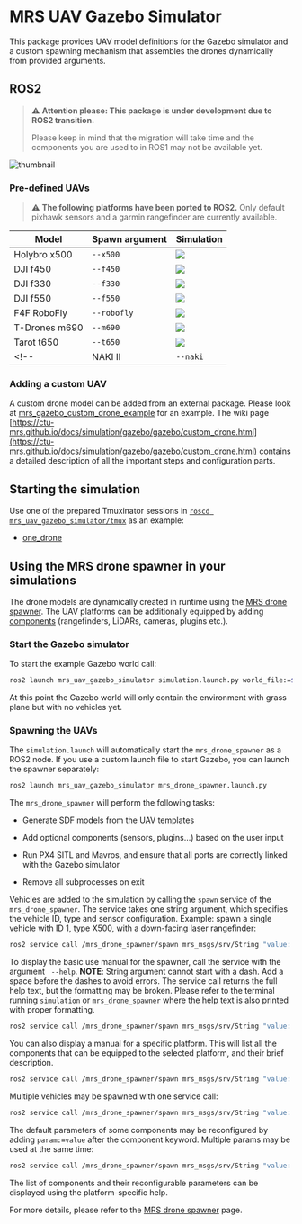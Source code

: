 # MRS UAV Gazebo Simulator

This package provides UAV model definitions for the Gazebo simulator and a custom spawning mechanism that assembles the drones dynamically from provided arguments.


## ROS2

> :warning: **Attention please: This package is under development due to ROS2 transition.**
>
> Please keep in mind that the migration will take time and the components you are used to in ROS1 may not be available yet.

![thumbnail](.fig/thumbnail.jpg)


### Pre-defined UAVs
> :warning: **The following platforms have been ported to ROS2.**
> Only default pixhawk sensors and a garmin rangefinder are currently available.

| Model         | Spawn argument | Simulation                       |
|---------------|----------------|----------------------------------|
| Holybro x500  | `--x500`       | ![](.fig/x500_simulation.jpg)    |
| DJI f450      | `--f450`       | ![](.fig/f450_simulation.jpg)    |
| DJI f330      | `--f330`       | ![](.fig/f330_simulation.jpg)    |
| DJI f550      | `--f550`       | ![](.fig/f550_simulation.jpg)    |
| F4F RoboFly   | `--robofly`    | ![](.fig/robofly_simulation.jpg) |
| T-Drones m690 | `--m690`       | ![](.fig/m690_simulation.jpg)    |
| Tarot t650    | `--t650`       | ![](.fig/t650_simulation.jpg)    |
<!-- | NAKI II       | `--naki` | ![](.fig/naki_simulation.jpg) | -->



### Adding a custom UAV

A custom drone model can be added from an external package.
Please look at [mrs_gazebo_custom_drone_example](https://github.com/ctu-mrs/mrs_gazebo_custom_drone_example) for an example.
The wiki page [https://ctu-mrs.github.io/docs/simulation/gazebo/gazebo/custom_drone.html](https://ctu-mrs.github.io/docs/simulation/gazebo/gazebo/custom_drone.html) contains a detailed description of all the important steps and configuration parts.

## Starting the simulation

Use one of the prepared Tmuxinator sessions in [`roscd mrs_uav_gazebo_simulator/tmux`](./ros_packages/mrs_uav_gazebo_simulator/tmux) as an example:

- [one_drone](./tmux/one_drone)
<!-- - [one_drone_3dlidar](./tmux/one_drone_3dlidar) -->
<!-- - [one_drone_realsense](./tmux/one_drone_realsense) -->
<!-- - [three_drones](./tmux/three_drones) -->

## Using the MRS drone spawner in your simulations

The drone models are dynamically created in runtime using the [MRS drone spawner](https://ctu-mrs.github.io/docs/simulation/gazebo/gazebo/drone_spawner.html). The UAV platforms can be additionally equipped by adding [components](models/mrs_robots_description/sdf/component_snippets.sdf.jinja) (rangefinders, LiDARs, cameras, plugins etc.).

### Start the Gazebo simulator

To start the example Gazebo world call:

```bash
ros2 launch mrs_uav_gazebo_simulator simulation.launch.py world_file:=$(ros2 pkg prefix mrs_gazebo_common_resources)/share/mrs_gazebo_common_resources/worlds/grass_plane.world gz_headless:=false
```

At this point the Gazebo world will only contain the environment with grass plane but with no vehicles yet.

### Spawning the UAVs

The `simulation.launch` will automatically start the `mrs_drone_spawner` as a ROS2 node. If you use a custom launch file to start Gazebo, you can launch the spawner separately:

```bash
ros2 launch mrs_uav_gazebo_simulator mrs_drone_spawner.launch.py
```

The `mrs_drone_spawner` will perform the following tasks:

* Generate SDF models from the UAV templates

* Add optional components (sensors, plugins...) based on the user input

* Run PX4 SITL and Mavros, and ensure that all ports are correctly linked with the Gazebo simulator

* Remove all subprocesses on exit

Vehicles are added to the simulation by calling the `spawn` service of the `mrs_drone_spawner`.
The service takes one string argument, which specifies the vehicle ID, type and sensor configuration.
Example: spawn a single vehicle with ID 1, type X500, with a down-facing laser rangefinder:

```bash
ros2 service call /mrs_drone_spawner/spawn mrs_msgs/srv/String "value: 1 --x500 --enable-rangefinder"
```

To display the basic use manual for the spawner, call the service with the argument ` --help`. **NOTE**: String argument cannot start with a dash. Add a space before the dashes to avoid errors. The service call returns the full help text, but the formatting may be broken. Please refer to the terminal running `simulation` or `mrs_drone_spawner` where the help text is also printed with proper formatting.

```bash
ros2 service call /mrs_drone_spawner/spawn mrs_msgs/srv/String "value: --help"
```

You can also display a manual for a specific platform. This will list all the components that can be equipped to the selected platform, and their brief description.
```bash
ros2 service call /mrs_drone_spawner/spawn mrs_msgs/srv/String "value: --x500 --help"
```

Multiple vehicles may be spawned with one service call:
```bash
ros2 service call /mrs_drone_spawner/spawn mrs_msgs/srv/String "value: 1 2 3 4 5 --t650 --enable-bluefox-camera --enable-rangefinder"
```

The default parameters of some components may be reconfigured by adding `param:=value` after the component keyword. Multiple params may be used at the same time:
```bash
ros2 service call /mrs_drone_spawner/spawn mrs_msgs/srv/String "value: 1 --x500 --enable-rangefinder --enable-ouster model:=OS0-32 use_gpu:=True horizontal_samples:=128 update_rate:=10"
```
The list of components and their reconfigurable parameters can be displayed using the platform-specific help.

For more details, please refer to the [MRS drone spawner](https://ctu-mrs.github.io/docs/simulation/gazebo/gazebo/drone_spawner.html) page.
